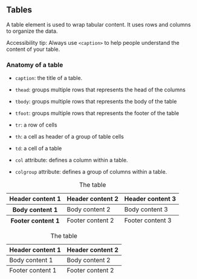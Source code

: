 ## Tables
A table element is used to wrap tabular content. It uses rows and columns to organize the data.

Accessibility tip: Always use `<caption>` to help people understand the content of your table.

### Anatomy of a table

- `caption`: the title of a table.

- `thead`: groups multiple rows that represents the head of the columns
- `tbody`: groups multiple rows that represents the body of the table
- `tfoot`: groups multiple rows that represents the footer of the table

- `tr`: a row of cells
- `th`: a cell as header of a group of table cells
- `td`: a cell of a table

- `col` attribute: defines a column within a table.
- `colgroup` attribute: defines a group of columns within a table.


<!-- Table with thead, tfoot, and tbody -->
<table>
  <caption>The table</caption>
  <thead>
    <tr>
      <th scope="col">Header content 1</th>
      <th scope="col">Header content 2</th>
      <th scope="col">Header content 3</th>
    </tr>
  </thead>
  <tbody>
    <tr>
      <th scope="row">Body content 1</th>
      <td>Body content 2</td>
      <td>Body content 3</td>
    </tr>
  </tbody>
  <tfoot>
    <tr>
      <th scope="row">Footer content 1</th>
      <td>Footer content 2</td>
      <td>Footer content 3</td>
    </tr>
  </tfoot>
</table>

<!-- Table without scope -->
<table>
  <caption>The table</caption>
  <thead>
    <tr>
      <th>Header content 1</th>
      <th>Header content 2</th>
    </tr>
  </thead>
  <tbody>
    <tr>
      <td>Body content 1</td>
      <td>Body content 2</td>
    </tr>
  </tbody>
  <tfoot>
    <tr>
      <td>Footer content 1</td>
      <td>Footer content 2</td>
    </tr>
  </tfoot>
</table>
